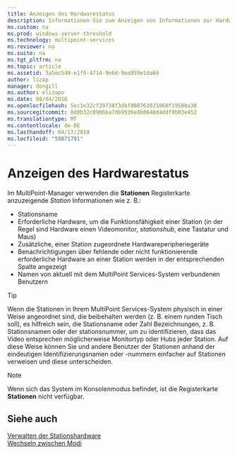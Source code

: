 ```yaml
---
title: Anzeigen des Hardwarestatus
description: Informationen Sie zum Anzeigen von Informationen zur Hardware in MultiPoint Services
ms.custom: na
ms.prod: windows-server-threshold
ms.technology: multipoint-services
ms.reviewer: na
ms.suite: na
ms.tgt_pltfrm: na
ms.topic: article
ms.assetid: 3a5ec549-e1f9-4714-9e6d-9ea959e1da60
author: lizap
manager: dongill
ms.author: elizapo
ms.date: 08/04/2016
ms.openlocfilehash: 5ec1e32cf39738f3dbf008763031060f19500a38
ms.sourcegitcommit: 0d0b32c8986ba7db9536e0b8648d4ddf9b03e452
ms.translationtype: MT
ms.contentlocale: de-DE
ms.lasthandoff: 04/17/2019
ms.locfileid: "59871791"
---
```

# <a name="view-hardware-status"></a>Anzeigen des Hardwarestatus
Im MultiPoint-Manager verwenden die **Stationen** Registerkarte anzuzeigende *Station* Informationen wie z. B.:  
  
-   Stationsname  
-   Erforderliche Hardware, um die Funktionsfähigkeit einer Station (in der Regel sind Hardware einen Videomonitor, *stationshub*, eine Tastatur und Maus) 
-   Zusätzliche, einer Station zugeordnete Hardwareperipheriegeräte  
-   Benachrichtigungen über fehlende oder nicht funktionierende erforderliche Hardware an einer Station werden in der entsprechenden Spalte angezeigt  
-   Namen von aktuell mit dem MultiPoint Services-System verbundenen Benutzern  
  
> [!TIP]  
> Wenn die Stationen in Ihrem MultiPoint Services-System physisch in einer Weise angeordnet sind, die beibehalten werden (z. B. einem runden Tisch soll), es hilfreich sein, die Stationsname oder Zahl Bezeichnungen, z. B. Stationsnamen oder der stationsnummer, um zu identifizieren, dass das Video entsprechen möglicherweise Monitortyp oder Hubs jeder Station. Auf diese Weise können Sie und andere Benutzer der Stationen anhand der eindeutigen Identifizierungsnamen oder -nummern einfacher auf Stationen verweisen und diese unterscheiden.  
  
> [!NOTE]  
> Wenn sich das System im Konsolenmodus befindet, ist die Registerkarte **Stationen** nicht verfügbar.  
  
## <a name="see-also"></a>Siehe auch  
[Verwalten der Stationshardware](Manage-Station-Hardware.md)  
[Wechseln zwischen Modi](Switch-Between-Modes.md)